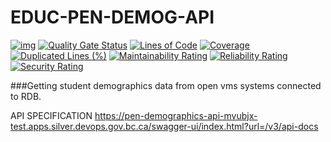 # EDUC-PEN-DEMOG-API
[![img](https://img.shields.io/badge/Lifecycle-Stable-97ca00)](https://github.com/bcgov/repomountie/blob/master/doc/lifecycle-badges.md)
[![Quality Gate Status](https://sonarcloud.io/api/project_badges/measure?project=bcgov_EDUC-PEN-DEMOG-API&metric=alert_status)](https://sonarcloud.io/dashboard?id=bcgov_EDUC-PEN-DEMOG-API)
[![Lines of Code](https://sonarcloud.io/api/project_badges/measure?project=bcgov_EDUC-PEN-DEMOG-API&metric=ncloc)](https://sonarcloud.io/dashboard?id=bcgov_EDUC-PEN-DEMOG-API)
[![Coverage](https://sonarcloud.io/api/project_badges/measure?project=bcgov_EDUC-PEN-DEMOG-API&metric=coverage)](https://sonarcloud.io/dashboard?id=bcgov_EDUC-PEN-DEMOG-API)
[![Duplicated Lines (%)](https://sonarcloud.io/api/project_badges/measure?project=bcgov_EDUC-PEN-DEMOG-API&metric=duplicated_lines_density)](https://sonarcloud.io/dashboard?id=bcgov_EDUC-PEN-DEMOG-API)
[![Maintainability Rating](https://sonarcloud.io/api/project_badges/measure?project=bcgov_EDUC-PEN-DEMOG-API&metric=sqale_rating)](https://sonarcloud.io/dashboard?id=bcgov_EDUC-PEN-DEMOG-API)
[![Reliability Rating](https://sonarcloud.io/api/project_badges/measure?project=bcgov_EDUC-PEN-DEMOG-API&metric=reliability_rating)](https://sonarcloud.io/dashboard?id=bcgov_EDUC-PEN-DEMOG-API)
[![Security Rating](https://sonarcloud.io/api/project_badges/measure?project=bcgov_EDUC-PEN-DEMOG-API&metric=security_rating)](https://sonarcloud.io/dashboard?id=bcgov_EDUC-PEN-DEMOG-API)

###Getting student demographics data from open vms systems connected to RDB.

API SPECIFICATION
https://pen-demographics-api-mvubjx-test.apps.silver.devops.gov.bc.ca/swagger-ui/index.html?url=/v3/api-docs
